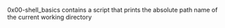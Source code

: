 0x00-shell_basics contains a script that prints the absolute path name of the current working directory
